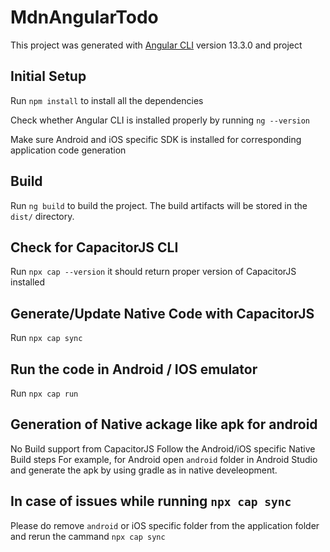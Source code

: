 # MdnAngularTodo

This project was generated with [Angular CLI](https://github.com/angular/angular-cli) version 13.3.0 and project


## Initial Setup

Run `npm install` to install all the dependencies

Check whether Angular CLI is installed properly by running `ng --version`

Make sure Android and iOS specific SDK is installed for corresponding application code generation

## Build

Run `ng build` to build the project. The build artifacts will be stored in the `dist/` directory.


## Check for CapacitorJS CLI

Run `npx cap --version` it should return proper version of CapacitorJS installed


## Generate/Update Native Code with CapacitorJS

Run `npx cap sync`

## Run the code in Android / IOS emulator

Run `npx cap run`

## Generation of Native ackage like apk for android
No Build support from CapacitorJS
Follow the Android/iOS specific Native Build steps
For example, for Android open `android` folder in Android Studio and generate the apk by using gradle as in native develeopment.

## In case of issues while running `npx cap sync`

Please do remove `android` or iOS specific folder from the application folder and rerun the cammand `npx cap sync`
